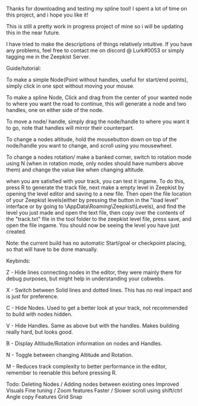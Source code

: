 Thanks for downloading and testing my spline tool! I spent a lot of time on this project, and i hope you like it!

This is still a pretty work in progress project of mine so i will be updating this in the near future.

I have tried to make the descriptions of things relatively intuitive.
If you have any problems, feel free to contact me on discord @ Lurk#0053 or simply tagging me in the Zeepkist Server.

Guide/tutorial:

To make a simple Node(Point without handles, useful for start/end points), simply click in one spot without moving your mouse.

To make a spline Node, Click and drag from the center of your wanted node to where you want the road to continue, this will generate a node and two handles, one on either side of the node.

To move a node/ handle, simply drag the node/handle to where you want it to go, note that handles will mirror their counterpart.

To change a nodes altitude, hold the mousebutton down on top of the node/handle you want to change, and scroll using you mousewheel.

To change a nodes rotation/ make a banked corner, switch to rotation mode using N (when in rotation mode, only nodes should have numbers above them) and change the value like when changing altitude.

when you are satisfied with your track, you can test it ingame. To do this, press R to generate the track file, next make a empty level in Zeepkist by opening the level editor and saving to a new file. Then open the file location of your Zeepkist levels(either by pressing the button in the "load level" interface or by going to \AppData\Roaming\Zeepkist\Levels), and find the level you just made and open the text file, then copy over the contents of the "track.txt" file in the tool folder to the zeepkist level file, press save, and open the file ingame. You should now be seeing the level you have just created.

Note: the current build has no automatic Start/goal or checkpoint placing, so that will have to be done manually.

Keybinds:

Z - Hide lines connecting nodes in the editor, they were mainly there for debug purposes, but might help in understanding your cobwebs.

X - Switch between Solid lines and dotted lines. This has no real impact and is just for preference.

C - Hide Nodes. Used to get a better look at your track, not recommended to build with nodes hidden.

V - Hide Handles. Same as above but with the handles. Makes building really hard, but looks good.

B - Display Altitude/Rotation information on nodes and Handles.

N - Toggle between changing Altitude and Rotation.

M - Reduces track complexity to better performance in the editor, remember to reenable this before pressing R.

Todo:
Deleting Nodes / Adding nodes between existing ones
Improved Visuals
Fine tuning / Zoom features
Faster / Slower scroll using shift/ctrl
Angle copy Features
Grid Snap
